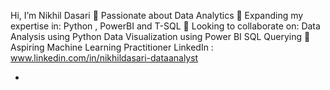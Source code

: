 Hi, I’m Nikhil Dasari
👀 Passionate about Data Analytics
🌱 Expanding my expertise in: Python , PowerBI and T-SQL
💞️ Looking to collaborate on:
    Data Analysis using Python
    Data Visualization using Power BI
    SQL Querying
🚀 Aspiring Machine Learning Practitioner
LinkedIn : www.linkedin.com/in/nikhildasari-dataanalyst

- 

<!---
NikhilDasari076/NikhilDasari076 is a ✨ special ✨ repository because its `README.md` (this file) appears on your GitHub profile.
You can click the Preview link to take a look at your changes.
--->
